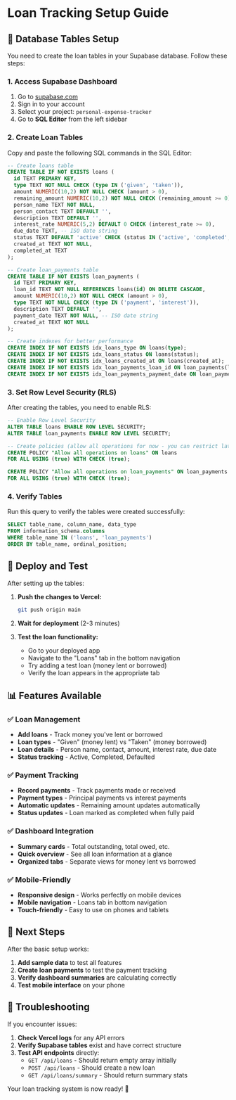 # Loan Tracking Setup Guide

## 🏦 Database Tables Setup

You need to create the loan tables in your Supabase database. Follow these steps:

### 1. Access Supabase Dashboard
1. Go to [supabase.com](https://supabase.com)
2. Sign in to your account
3. Select your project: `personal-expense-tracker`
4. Go to **SQL Editor** from the left sidebar

### 2. Create Loan Tables
Copy and paste the following SQL commands in the SQL Editor:

```sql
-- Create loans table
CREATE TABLE IF NOT EXISTS loans (
  id TEXT PRIMARY KEY,
  type TEXT NOT NULL CHECK (type IN ('given', 'taken')),
  amount NUMERIC(10,2) NOT NULL CHECK (amount > 0),
  remaining_amount NUMERIC(10,2) NOT NULL CHECK (remaining_amount >= 0),
  person_name TEXT NOT NULL,
  person_contact TEXT DEFAULT '',
  description TEXT DEFAULT '',
  interest_rate NUMERIC(5,2) DEFAULT 0 CHECK (interest_rate >= 0),
  due_date TEXT, -- ISO date string
  status TEXT DEFAULT 'active' CHECK (status IN ('active', 'completed', 'defaulted')),
  created_at TEXT NOT NULL,
  completed_at TEXT
);

-- Create loan_payments table
CREATE TABLE IF NOT EXISTS loan_payments (
  id TEXT PRIMARY KEY,
  loan_id TEXT NOT NULL REFERENCES loans(id) ON DELETE CASCADE,
  amount NUMERIC(10,2) NOT NULL CHECK (amount > 0),
  type TEXT NOT NULL CHECK (type IN ('payment', 'interest')),
  description TEXT DEFAULT '',
  payment_date TEXT NOT NULL, -- ISO date string
  created_at TEXT NOT NULL
);

-- Create indexes for better performance
CREATE INDEX IF NOT EXISTS idx_loans_type ON loans(type);
CREATE INDEX IF NOT EXISTS idx_loans_status ON loans(status);
CREATE INDEX IF NOT EXISTS idx_loans_created_at ON loans(created_at);
CREATE INDEX IF NOT EXISTS idx_loan_payments_loan_id ON loan_payments(loan_id);
CREATE INDEX IF NOT EXISTS idx_loan_payments_payment_date ON loan_payments(payment_date);
```

### 3. Set Row Level Security (RLS)
After creating the tables, you need to enable RLS:

```sql
-- Enable Row Level Security
ALTER TABLE loans ENABLE ROW LEVEL SECURITY;
ALTER TABLE loan_payments ENABLE ROW LEVEL SECURITY;

-- Create policies (allow all operations for now - you can restrict later)
CREATE POLICY "Allow all operations on loans" ON loans
FOR ALL USING (true) WITH CHECK (true);

CREATE POLICY "Allow all operations on loan_payments" ON loan_payments
FOR ALL USING (true) WITH CHECK (true);
```

### 4. Verify Tables
Run this query to verify the tables were created successfully:

```sql
SELECT table_name, column_name, data_type 
FROM information_schema.columns 
WHERE table_name IN ('loans', 'loan_payments')
ORDER BY table_name, ordinal_position;
```

## 🚀 Deploy and Test

After setting up the tables:

1. **Push the changes to Vercel:**
   ```bash
   git push origin main
   ```

2. **Wait for deployment** (2-3 minutes)

3. **Test the loan functionality:**
   - Go to your deployed app
   - Navigate to the "Loans" tab in the bottom navigation
   - Try adding a test loan (money lent or borrowed)
   - Verify the loan appears in the appropriate tab

## 📊 Features Available

### ✅ **Loan Management**
- **Add loans** - Track money you've lent or borrowed
- **Loan types** - "Given" (money lent) vs "Taken" (money borrowed)
- **Loan details** - Person name, contact, amount, interest rate, due date
- **Status tracking** - Active, Completed, Defaulted

### ✅ **Payment Tracking**
- **Record payments** - Track payments made or received
- **Payment types** - Principal payments vs interest payments
- **Automatic updates** - Remaining amount updates automatically
- **Status updates** - Loan marked as completed when fully paid

### ✅ **Dashboard Integration**
- **Summary cards** - Total outstanding, total owed, etc.
- **Quick overview** - See all loan information at a glance
- **Organized tabs** - Separate views for money lent vs borrowed

### ✅ **Mobile-Friendly**
- **Responsive design** - Works perfectly on mobile devices
- **Mobile navigation** - Loans tab in bottom navigation
- **Touch-friendly** - Easy to use on phones and tablets

## 🎯 Next Steps

After the basic setup works:

1. **Add sample data** to test all features
2. **Create loan payments** to test the payment tracking
3. **Verify dashboard summaries** are calculating correctly
4. **Test mobile interface** on your phone

## 🔧 Troubleshooting

If you encounter issues:

1. **Check Vercel logs** for any API errors
2. **Verify Supabase tables** exist and have correct structure
3. **Test API endpoints** directly:
   - `GET /api/loans` - Should return empty array initially
   - `POST /api/loans` - Should create a new loan
   - `GET /api/loans/summary` - Should return summary stats

Your loan tracking system is now ready! 🎉
